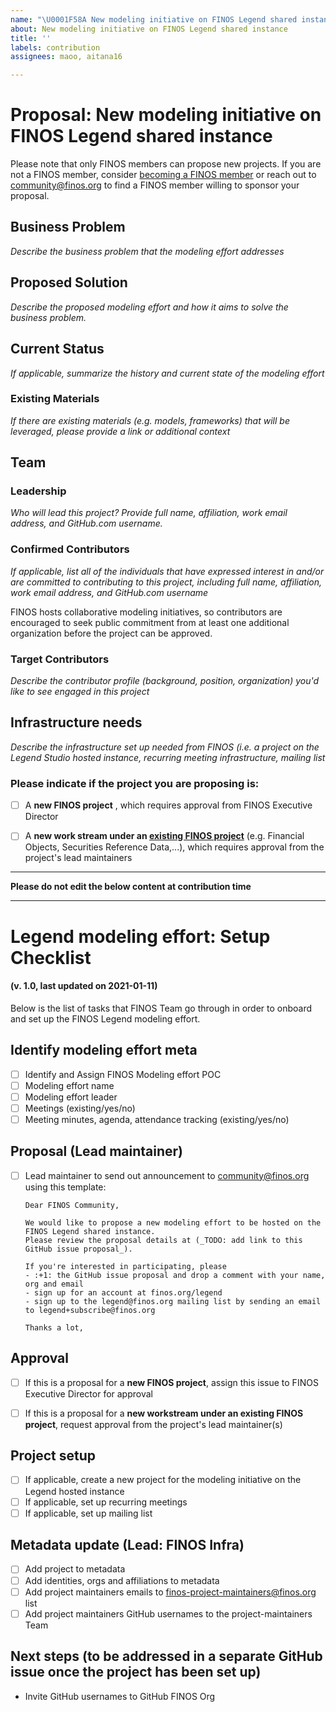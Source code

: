 ```yaml
---
name: "\U0001F58A New modeling initiative on FINOS Legend shared instance"
about: New modeling initiative on FINOS Legend shared instance
title: ''
labels: contribution
assignees: maoo, aitana16

---
```


# Proposal: New modeling initiative on FINOS Legend shared instance
Please note that only FINOS members can propose new projects. If you are not a FINOS member, consider [becoming a FINOS member](https://www.finos.org/membership-benefits#become-a-member) or reach out to community@finos.org to find a FINOS member willing to sponsor your proposal.

## Business Problem
*Describe the business problem that the modeling effort addresses*
 
## Proposed Solution
*Describe the proposed modeling effort and how it aims to solve the business problem.*
 
## Current Status
*If applicable, summarize the history and current state of the modeling effort*
 
### Existing Materials
*If there are existing materials (e.g. models, frameworks) that will be leveraged, please provide a link or additional context*

## Team
### Leadership
*Who will lead this project? Provide full name, affiliation, work email address, and GitHub.com username.*

### Confirmed Contributors
*If applicable, list all of the individuals that have expressed interest in and/or are committed to contributing to this project, including full name, affiliation, work email address, and GitHub.com username*

FINOS hosts collaborative modeling initiatives, so contributors are encouraged to seek public commitment from at least one additional organization before the project can be approved. 

### Target Contributors
*Describe the contributor profile (background, position, organization) you'd like to see engaged in this project*

## Infrastructure needs
*Describe the infrastructure set up needed from FINOS (i.e. a project on the Legend Studio hosted instance, recurring meeting infrastructure, mailing list*

### Please indicate if the project you are proposing is:
- [ ] A **new FINOS project** , which requires approval from FINOS Executive Director
- [ ] A **new work stream under an [existing FINOS project](https://landscape.finos.org/)** (e.g. Financial Objects, Securities Reference Data,...), which requires approval from the project's lead maintainers


----

**Please do not edit the below content at contribution time**

----

# Legend modeling effort: Setup Checklist  
#### (v. 1.0, last updated on 2021-01-11)
Below is the list of tasks that FINOS Team go through in order to onboard and set up the FINOS Legend modeling effort.

## Identify modeling effort meta
- [ ] Identify and Assign FINOS Modeling effort POC
- [ ] Modeling effort name
- [ ] Modeling effort leader
- [ ] Meetings (existing/yes/no)
- [ ] Meeting minutes, agenda, attendance tracking (existing/yes/no)

## Proposal (Lead maintainer)
- [ ] Lead maintainer to send out announcement to community@finos.org using this template:
    
    ```
    Dear FINOS Community, 
    
    We would like to propose a new modeling effort to be hosted on the FINOS Legend shared instance.
    Please review the proposal details at (_TODO: add link to this GitHub issue proposal_).
    
    If you're interested in participating, please 
    - :+1: the GitHub issue proposal and drop a comment with your name, org and email
    - sign up for an account at finos.org/legend
    - sign up to the legend@finos.org mailing list by sending an email to legend+subscribe@finos.org
   
   Thanks a lot,
   ```
## Approval
- [ ] If this is a proposal for a **new FINOS project**, assign this issue to FINOS Executive Director for approval
- [ ] If this is a proposal for a **new workstream under an existing FINOS project**, request approval from the project's lead maintainer(s) 


## Project setup
- [ ] If applicable, create a new project for the modeling initiative on the Legend hosted instance
- [ ] If applicable, set up recurring meetings
- [ ] If applicable, set up mailing list

## Metadata update (Lead: FINOS Infra)
- [ ] Add project to metadata
- [ ] Add identities, orgs and affiliations to metadata
- [ ] Add project maintainers emails to finos-project-maintainers@finos.org list
- [ ] Add project maintainers GitHub usernames to the project-maintainers Team

## Next steps (to be addressed in a separate GitHub issue once the project has been set up)
- Invite GitHub usernames to GitHub FINOS Org
